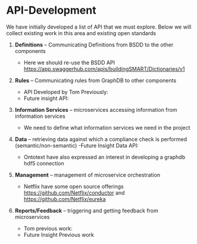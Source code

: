 # API-Development
We have initially developed a list of API that we must explore. Below we will collect existing work in this area and existing open standards

1. **Definitions** – Communicating Definitions from BSDD to the other components
    - Here we should re-use the BSDD API https://app.swaggerhub.com/apis/buildingSMART/Dictionaries/v1

3. **Rules** – Communicating rules from GraphDB to other components
    - API Developed by Tom Previously:
    - Future insight API:

4. **Information Services** – microservices accessing information from information services
    - We need to define what information services we need in the project


5. **Data** – retrieving data against which a compliance check is performed (semantic/non-semantic)
    -Future Insight Data API:
    - Ontotext have also expressed an interest in developing a graphdb hdf5 connection

7. **Management** – management of microservice orchestration
    - Netflix have some open source offerings https://github.com/Netflix/conductor and https://github.com/Netflix/eureka

9. **Reports/Feedback** – triggering and getting feedback from microservices
    - Tom previous work:
    - Future Insight Previous work
